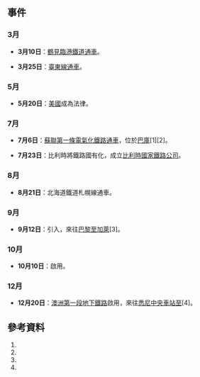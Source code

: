 ## 事件

### 3月

  - **3月10日**：[鶴見臨港鐵道通車](../Page/鶴見線.md "wikilink")。

  - **3月25日**：[臺東線通車](../Page/臺東線.md "wikilink")。

### 5月

  - **5月20日**：[美國](https://zh.wikipedia.org/wiki/美國 "wikilink")成為法律。

### 7月

  - **7月6日**：[蘇聯第一條電氣化鐵路通車](https://zh.wikipedia.org/wiki/蘇聯 "wikilink")，位於[巴庫](https://zh.wikipedia.org/wiki/巴庫 "wikilink")\[1\]\[2\]。

  - **7月23日**：比利時將鐵路國有化，成立[比利時國家鐵路公司](https://zh.wikipedia.org/wiki/比利時國家鐵路公司 "wikilink")。

### 8月

  - **8月21日**：北海道鐵道札幌線通車。

### 9月

  - **9月12日**：引入，來往[巴黎至](../Page/巴黎.md "wikilink")[加萊](https://zh.wikipedia.org/wiki/加萊 "wikilink")\[3\]。

### 10月

  - **10月10日**：啟用。

### 12月

  - **12月20日**：[澳洲第一段地下鐵路](https://zh.wikipedia.org/wiki/澳洲 "wikilink")啟用，來往[悉尼中央車站至](https://zh.wikipedia.org/wiki/悉尼中央車站 "wikilink")\[4\]。

## 參考資料

1.

2.

3.

4.